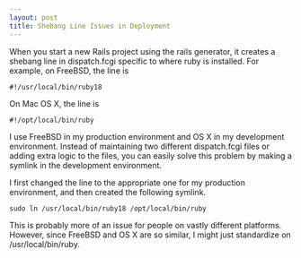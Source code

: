 ```yaml
--- 
layout: post
title: Shebang Line Issues in Deployment
---
```

When you start a new Rails project using the rails generator, it creates a shebang line in dispatch.fcgi specific to where ruby is installed.  For example, on FreeBSD, the line is 

	#!/usr/local/bin/ruby18

On Mac OS X, the line is 

	#!/opt/local/bin/ruby

I use FreeBSD in my production environment and OS X in my development environment.  Instead of maintaining two different dispatch.fcgi files or adding extra logic to the files, you can easily solve this problem by making a symlink in the development environment.

I first changed the line to the appropriate one for my production environment, and then created the following symlink.

	sudo ln /usr/local/bin/ruby18 /opt/local/bin/ruby

This is probably more of an issue for people on vastly different platforms.  However, since FreeBSD and OS X are so similar, I might just standardize on /usr/local/bin/ruby.

